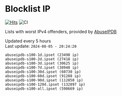 # Blocklist IP

[![Hits](https://hits.seeyoufarm.com/api/count/incr/badge.svg?url=https%3A%2F%2Fgithub.com%2Fborestad%2Fblocklist-ip%2F&count_bg=%2379C83D&title_bg=%23555555&icon=&icon_color=%23E7E7E7&title=hits&edge_flat=false)](https://hits.seeyoufarm.com)  ![CI](https://img.shields.io/github/workflow/status/borestad/blocklist-ip/CI?style=flat-square)

Lists with worst IPv4 offenders, provided by [AbuseIPDB](https://www.abuseipdb.com/)

<!-- FOOTER-PLACEHOLDER -->
Updated every 5 hours<br>
Last update: `2024-08-05 - 20:24:20`
```
abuseipdb-s100-1d.ipset (23490 ip)
abuseipdb-s100-2d.ipset (27418 ip)
abuseipdb-s100-3d.ipset (30625 ip)
abuseipdb-s100-7d.ipset (38948 ip)
abuseipdb-s100-30d.ipset (60730 ip)
abuseipdb-s100-60d.ipset (91288 ip)
abuseipdb-s100-90d.ipset (112850 ip)
abuseipdb-s100-120d.ipset (132897 ip)
abuseipdb-s100-all.ipset (598669 ip)
```

